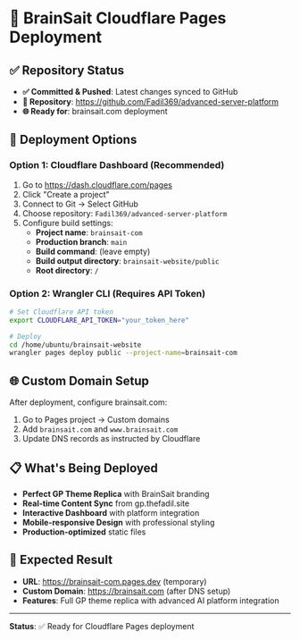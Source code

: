 # 🚀 BrainSait Cloudflare Pages Deployment

## ✅ Repository Status
- **✅ Committed & Pushed**: Latest changes synced to GitHub
- **📍 Repository**: https://github.com/Fadil369/advanced-server-platform
- **🌐 Ready for**: brainsait.com deployment

## 🔧 Deployment Options

### Option 1: Cloudflare Dashboard (Recommended)
1. Go to https://dash.cloudflare.com/pages
2. Click "Create a project"
3. Connect to Git → Select GitHub
4. Choose repository: `Fadil369/advanced-server-platform`
5. Configure build settings:
   - **Project name**: `brainsait-com`
   - **Production branch**: `main`
   - **Build command**: (leave empty)
   - **Build output directory**: `brainsait-website/public`
   - **Root directory**: `/`

### Option 2: Wrangler CLI (Requires API Token)
```bash
# Set Cloudflare API token
export CLOUDFLARE_API_TOKEN="your_token_here"

# Deploy
cd /home/ubuntu/brainsait-website
wrangler pages deploy public --project-name=brainsait-com
```

## 🌐 Custom Domain Setup
After deployment, configure brainsait.com:
1. Go to Pages project → Custom domains
2. Add `brainsait.com` and `www.brainsait.com`
3. Update DNS records as instructed by Cloudflare

## 📋 What's Being Deployed
- **Perfect GP Theme Replica** with BrainSait branding
- **Real-time Content Sync** from gp.thefadil.site
- **Interactive Dashboard** with platform integration
- **Mobile-responsive Design** with professional styling
- **Production-optimized** static files

## 🎯 Expected Result
- **URL**: https://brainsait-com.pages.dev (temporary)
- **Custom Domain**: https://brainsait.com (after DNS setup)
- **Features**: Full GP theme replica with advanced AI platform integration

---
**Status**: ✅ Ready for Cloudflare Pages deployment

